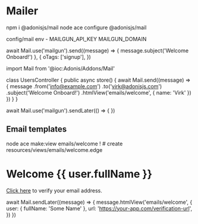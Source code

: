 # Mailer 

npm i @adonisjs/mail
node ace configure @adonisjs/mail

config/mail
env - 
MAILGUN_API_KEY
MAILGUN_DOMAIN

await Mail.use('mailgun').send((message) => {
  message.subject('Welcome Onboard!')
}, {
  oTags: ['signup'],
})

import Mail from '@ioc:Adonis/Addons/Mail'

class UsersController {
  public async store() {
    await Mail.send((message) => {
      message
        .from('info@example.com')
        .to('virk@adonisjs.com')
        .subject('Welcome Onboard!')
        .htmlView('emails/welcome', { name: 'Virk' })
    })
  }
}

await Mail.use('mailgun').sendLater(() => {
})

##  Email templates

node ace make:view emails/welcome
! # create    resources/views/emails/welcome.edge

<h1> Welcome {{ user.fullName }} </h1>
<p>
  <a href="{{ url }}">Click here</a> to verify your email address.
</p>

await Mail.sendLater((message) => {
  message.htmlView('emails/welcome', {
    user: { fullName: 'Some Name' },
    url: 'https://your-app.com/verification-url',
  })
})